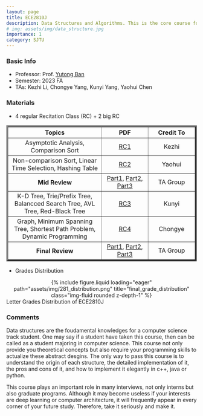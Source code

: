 ```yaml
---
layout: page
title: ECE2810J
description: Data Structures and Algorithms. This is the core course for Computer Science.
# img: assets/img/data_structure.jpg
importance: 1
category: SJTU
---
```


### Basic Info
- Professor: Prof. [Yutong Ban](https://people.csail.mit.edu/yban/)
- Semester: 2023 FA
- TAs: Kezhi Li, Chongye Yang, Kunyi Yang, Yaohui Chen

### Materials
- 4 regular Recitation Class (RC) + 2 big RC

<table border="4">
  <thead>
    <tr>
      <th style="text-align: center;" width="50%">Topics</th>
      <th style="text-align: center;" width="25%">PDF</th>
      <th style="text-align: center;" width="25%">Credit To</th>
    </tr>
  </thead>
  <tbody>
    <tr>
      <td align="center">Asymptotic Analysis, Comparison Sort</td>
      <td align="center"><a href="{{ site.url }}/assets/pdf/ece2810j/RC1.pdf">RC1</a></td>
      <td align="center">Kezhi</td>
    </tr>
    <tr>
      <td align="center">Non-comparison Sort, Linear Time Selection, Hashing Table</td>
      <td align="center"><a href="/assets/pdf/ece2810j/RC2.pdf">RC2</a></td>
      <td align="center">Yaohui</td>
    </tr>
    <tr>
      <th style="text-align: center;">Mid Review</th>
      <td align="center"><a href="/assets/pdf/ece2810j/mid/Mid_RC_Part1.pdf">Part1</a>, <a href="/assets/pdf/ece2810j/mid/Mid_RC_Part2.pdf">Part2</a>, <a href="/assets/pdf/ece2810j/mid/Mid_RC_Part3 - Tree&Heap.pdf">Part3</a></td>
      <td align="center">TA Group</td>
    </tr>
    <tr>
      <td align="center">K-D Tree, Trie/Prefix Tree, Balancced Search Tree, AVL Tree, Red-Black Tree</td>
      <td align="center"><a href="/assets/pdf/ece2810j/RC3.pdf">RC3</a></td>
      <td align="center">Kunyi</td>
    </tr>
    <tr>
      <td align="center">Graph, Minimum Spanning Tree, Shortest Path Problem, Dynamic Programming</td>
      <td align="center"><a href="/assets/pdf/ece2810j/RC4.pdf">RC4</a></td>
      <td align="center">Chongye</td>
    </tr>
    <tr>
      <th style="text-align: center;">Final Review</th>
      <td align="center"><a href="/assets/pdf/ece2810j/final/Final_RC_Part1.pdf">Part1</a>, <a href="/assets/pdf/ece2810j/final/final_rc_tree.pdf">Part2</a>, <a href="/assets/pdf/ece2810j/final/Final_RC_Part3.pdf">Part3</a></td>
      <td align="center">TA Group</td>
    </tr>
  </tbody>
</table>


- Grades Distribution
<div class="row" style="text-align: center;">
    <div class="col-sm-8 mt-3 mt-md-0">
        {% include figure.liquid loading="eager" path="assets/img/281_distribution.png" title="final_grade_distribution" class="img-fluid rounded z-depth-1" %}
    </div>
</div>
<div class="caption">
    Letter Grades Distribution of ECE2810J
</div>

### Comments

Data structures are the foudamental knowledges for a computer science track student. One may say if a student have taken this course, then can be called as a student majoring in computer science. This course not only provide you theoretical concepts but also require your programming skills to actualize these abstract desgins. The only way to pass this course is to understand the origin of each structure, the detailed implementation of it, the pros and cons of it, and how to implement it elegantly in c++, java or python.

This course plays an important role in many interviews, not only interns but also graduate programs. Although it may become useless if your interests are deep learning or computer architecture, it will frequently appear in every corner of your future study. Therefore, take it seriously and make it.
